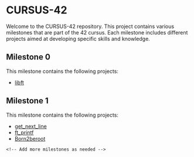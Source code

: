 <!DOCTYPE html>
<html lang="en">
<head>
    <meta charset="UTF-8">
    <meta name="viewport" content="width=device-width, initial-scale=1.0">
    
</head>
<body>
    <h1>CURSUS-42</h1>
    <p>Welcome to the CURSUS-42 repository. This project contains various milestones that are part of the 42 cursus. Each milestone includes different projects aimed at developing specific skills and knowledge.</p>
    
<h2>Milestone 0</h2>
    <p>This milestone contains the following projects:</p>
    <ul>
        <li><a href="MILESTONE_0/libft/README.md">libft</a></li>
    </ul>

 <h2>Milestone 1</h2>
    <p>This milestone contains the following projects:</p>
    <ul>
        <li><a href="MILESTONE_1/get_next_line/README.md">get_next_line</a></li>
        <li><a href="MILESTONE_1/ft_printf/README.md">ft_printf</a></li>
        <li><a href="MILESTONE_1/Born2beroot/README.md">Born2beroot</a></li>
    </ul>

    <!-- Add more milestones as needed -->

</body>
</html>
